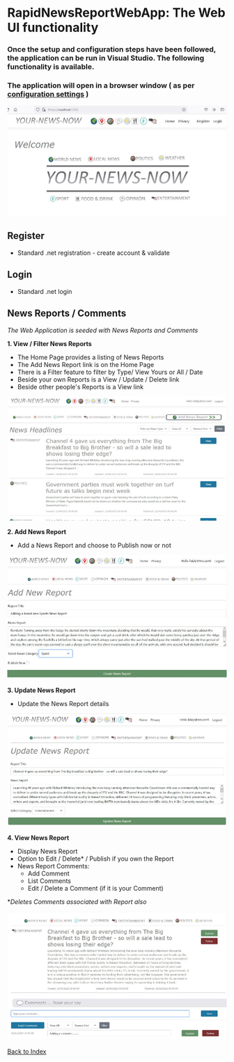 # RapidNewsReportWebApp: The Web UI functionality

### Once the setup and configuration steps have been followed, the application can be run in Visual Studio. The following functionality is available.
### The application will open in a browser window ( as per [configuration settings](config.md) )

![Home](images/AppHome.jpg)

## Register
- Standard .net registration - create account & validate
## Login
- Standard .net login 

## News Reports / Comments
*The Web Application is seeded with News Reports and Comments*

**1. View / Filter News Reports**
- The Home Page provides a listing of News Reports
- The Add News Report link is on the Home Page
- There is a Filter feature to filter by Type/ View Yours or All / Date
- Beside your own Reports is a View / Update / Delete link
- Beside other people's Reports is a View link

![Home Page](images/HomePage.jpg)




**2. Add News Report**
- Add a News Report and choose to Publish now or not 

![Add News Report](images/AddNews.jpg)



**3. Update News Report**
- Update the News Report details 

![Update News Report](images/UpdateNews.jpg)



**4. View News Report**
- Display News Report
- Option to Edit / Delete* / Publish if you own the Report
- News Report Comments: 
    - Add Comment 
    - List Comments 
    - Edit / Delete a Comment (if it is your Comment)

**Deletes Comments associated with Report also*

![View News Report](images/ViewReport.jpg)

[Back to Index](index.md)



